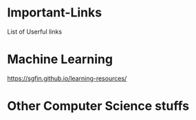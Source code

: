 # Important-Links
List of Userful links


# Machine Learning
https://sgfin.github.io/learning-resources/




# Other Computer Science stuffs

